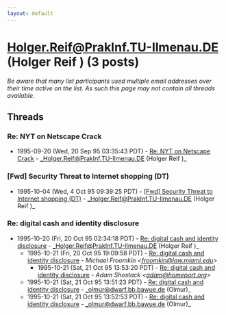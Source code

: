 ```yaml
---
layout: default
---
```


# Holger.Reif@PrakInf.TU-Ilmenau.DE (Holger Reif ) (3 posts)

_Be aware that many list participants used multiple email addresses over their time active on the list. As such this page may not contain all threads available._

## Threads

### Re: NYT on Netscape Crack
+ 1995-09-20 (Wed, 20 Sep 95 03:35:43 PDT) - [Re: NYT on Netscape Crack](/archive/1995/09/53df7e03ffbd311b65675f606cee075bcf983361f138f4cfb4880740c7ebd47c) - _Holger.Reif@PrakInf.TU-Ilmenau.DE (Holger Reif )_

### [Fwd] Security Threat to Internet shopping (DT)
+ 1995-10-04 (Wed, 4 Oct 95 09:39:25 PDT) - [[Fwd] Security Threat to Internet shopping (DT)](/archive/1995/10/5ce5964abdc523f65abfbe6b3528d0ca9548c55416d0d0cd444bb2bf7da2e8c5) - _Holger.Reif@PrakInf.TU-Ilmenau.DE (Holger Reif )_

### Re: digital cash and identity disclosure
+ 1995-10-20 (Fri, 20 Oct 95 02:34:18 PDT) - [Re: digital cash and identity disclosure](/archive/1995/10/f41f8bf4286e95f8f2c78a26960f2fee56ae85af322538315d90bf07278e33e2) - _Holger.Reif@PrakInf.TU-Ilmenau.DE (Holger Reif )_
  + 1995-10-21 (Fri, 20 Oct 95 19:09:58 PDT) - [Re: digital cash and identity disclosure](/archive/1995/10/324731efc8db8dff1b9936412fc9ad61a1b123c4dc96817f085040b0da5a586d) - _Michael Froomkin \<froomkin@law.miami.edu\>_
    + 1995-10-21 (Sat, 21 Oct 95 13:53:20 PDT) - [Re: digital cash and identity disclosure](/archive/1995/10/3dc482ff46e10e8e1170eebe702067cc77bfaecd13f3725e3f32e43de6dd23ed) - _Adam Shostack \<adam@homeport.org\>_
  + 1995-10-21 (Sat, 21 Oct 95 13:51:23 PDT) - [Re: digital cash and identity disclosure](/archive/1995/10/93f475a32bd8c06e9735fd3302406b804c4c1ac5cf5c85e9042346a65a77e771) - _olmur@dwarf.bb.bawue.de (Olmur)_
  + 1995-10-21 (Sat, 21 Oct 95 13:52:53 PDT) - [Re: digital cash and identity disclosure](/archive/1995/10/f8f2438da2d4368e4db10b64b47cfe86ed039baad1f07c950fd419b4e1b3fdce) - _olmur@dwarf.bb.bawue.de (Olmur)_

